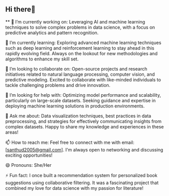 ## Hi there👋
** 🔭 I’m currently working on: Leveraging AI and machine learning techniques to solve complex problems in data science, with a focus on predictive analytics and pattern recognition.

🌱 I’m currently learning: Exploring advanced machine learning techniques such as deep learning and reinforcement learning to stay ahead in this rapidly evolving field. Always on the lookout for new methodologies and algorithms to enhance my skill set.

👯 I’m looking to collaborate on: Open-source projects and research initiatives related to natural language processing, computer vision, and predictive modeling. Excited to collaborate with like-minded individuals to tackle challenging problems and drive innovation.

🤔 I’m looking for help with: Optimizing model performance and scalability, particularly on large-scale datasets. Seeking guidance and expertise in deploying machine learning solutions in production environments.

💬 Ask me about: Data visualization techniques, best practices in data preprocessing, and strategies for effectively communicating insights from complex datasets. Happy to share my knowledge and experiences in these areas!

📫 How to reach me: Feel free to connect with me with email: [santhud2005@gmail.com]. I'm always open to networking and discussing exciting opportunities!

😄 Pronouns: She/Her

⚡ Fun fact: I once built a recommendation system for personalized book suggestions using collaborative filtering. It was a fascinating project that combined my love for data science with my passion for literature!

